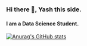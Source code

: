 ### Hi there 👋, Yash this side.
#### I am a Data Science Student.

[![Anurag's GitHub stats](https://github-readme-stats.vercel.app/api?username=yash161101)](https://github.com/anuraghazra/github-readme-stats)
